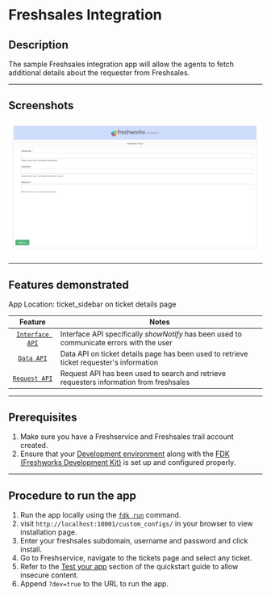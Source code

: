 # Freshsales Integration

## Description

The sample Freshsales integration app will allow the agents to fetch additional details about the requester from Freshsales.

***

## Screenshots

<img src="./screenshots/installation page.png">

***

## Features demonstrated

App Location: ticket_sidebar on ticket details page

| Feature | Notes |
| :---: | --- |
| [`Interface API`](https://developer.freshservice.com/docs/interface/) | Interface API specifically _showNotify_ has been used to communicate errors with the user |
| [`Data API`](https://developer.freshservice.com/docs/data-api/#ticket_details_page) | Data API on ticket details page has been used to retrieve ticket requester's information |
| [`Request API`](https://developer.freshservice.com/docs/request-api/) | Request API has been used to search and retrieve requesters information from freshsales |

***

## Prerequisites

1. Make sure you have a Freshservice and Freshsales trail account created.
2. Ensure that your [Development environment](https://developer.freshservice.com/docs/quick-start/) along with the [FDK (Freshworks Development Kit)](https://developer.freshservice.com/docs/freshworks-cli/) is set up and configured properly.

***

## Procedure to run the app

1. Run the app locally using the [`fdk run`](https://developers.freshservice.com/docs/freshworks-cli/#_run) command.
2. visit `http://localhost:10001/custom_configs/` in your browser to 
view installation page.
3. Enter your freshsales subdomain, username and password and click install.
4. Go to Freshservice, navigate to the tickets page and select any ticket.
5. Refer to the [Test your app](https://developer.freshservice.com/docs/quick-start/) section of the quickstart guide to allow insecure content.
6. Append `?dev=true` to the URL to run the app.
